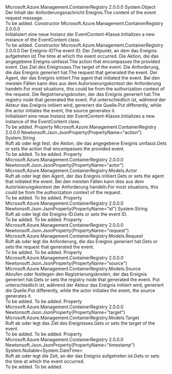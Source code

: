 <Type Name="EventContent" FullName="Microsoft.Azure.Management.ContainerRegistry.Models.EventContent">
  <TypeSignature Language="C#" Value="public class EventContent" />
  <TypeSignature Language="ILAsm" Value=".class public auto ansi beforefieldinit EventContent extends System.Object" />
  <TypeSignature Language="DocId" Value="T:Microsoft.Azure.Management.ContainerRegistry.Models.EventContent" />
  <TypeSignature Language="VB.NET" Value="Public Class EventContent" />
  <TypeSignature Language="F#" Value="type EventContent = class" />
  <AssemblyInfo>
    <AssemblyName>Microsoft.Azure.Management.ContainerRegistry</AssemblyName>
    <AssemblyVersion>2.0.0.0</AssemblyVersion>
  </AssemblyInfo>
  <Base>
    <BaseTypeName>System.Object</BaseTypeName>
  </Base>
  <Interfaces />
  <Docs>
    <summary>
            <span data-ttu-id="4b232-101">Der Inhalt der Anforderungsnachricht Ereignis.</span><span class="sxs-lookup"><span data-stu-id="4b232-101">The content of the event request message.</span></span>
            </summary>
    <remarks>To be added.</remarks>
  </Docs>
  <Members>
    <Member MemberName=".ctor">
      <MemberSignature Language="C#" Value="public EventContent ();" />
      <MemberSignature Language="ILAsm" Value=".method public hidebysig specialname rtspecialname instance void .ctor() cil managed" />
      <MemberSignature Language="DocId" Value="M:Microsoft.Azure.Management.ContainerRegistry.Models.EventContent.#ctor" />
      <MemberSignature Language="VB.NET" Value="Public Sub New ()" />
      <MemberType>Constructor</MemberType>
      <AssemblyInfo>
        <AssemblyName>Microsoft.Azure.Management.ContainerRegistry</AssemblyName>
        <AssemblyVersion>2.0.0.0</AssemblyVersion>
      </AssemblyInfo>
      <Parameters />
      <Docs>
        <summary>
            <span data-ttu-id="4b232-102">Initialisiert eine neue Instanz der EventContent-Klasse.</span><span class="sxs-lookup"><span data-stu-id="4b232-102">Initializes a new instance of the EventContent class.</span></span>
            </summary>
        <remarks>To be added.</remarks>
      </Docs>
    </Member>
    <Member MemberName=".ctor">
      <MemberSignature Language="C#" Value="public EventContent (string id = null, Nullable&lt;DateTime&gt; timestamp = null, string action = null, Microsoft.Azure.Management.ContainerRegistry.Models.Target target = null, Microsoft.Azure.Management.ContainerRegistry.Models.Request request = null, Microsoft.Azure.Management.ContainerRegistry.Models.Actor actor = null, Microsoft.Azure.Management.ContainerRegistry.Models.Source source = null);" />
      <MemberSignature Language="ILAsm" Value=".method public hidebysig specialname rtspecialname instance void .ctor(string id, valuetype System.Nullable`1&lt;valuetype System.DateTime&gt; timestamp, string action, class Microsoft.Azure.Management.ContainerRegistry.Models.Target target, class Microsoft.Azure.Management.ContainerRegistry.Models.Request request, class Microsoft.Azure.Management.ContainerRegistry.Models.Actor actor, class Microsoft.Azure.Management.ContainerRegistry.Models.Source source) cil managed" />
      <MemberSignature Language="DocId" Value="M:Microsoft.Azure.Management.ContainerRegistry.Models.EventContent.#ctor(System.String,System.Nullable{System.DateTime},System.String,Microsoft.Azure.Management.ContainerRegistry.Models.Target,Microsoft.Azure.Management.ContainerRegistry.Models.Request,Microsoft.Azure.Management.ContainerRegistry.Models.Actor,Microsoft.Azure.Management.ContainerRegistry.Models.Source)" />
      <MemberSignature Language="F#" Value="new Microsoft.Azure.Management.ContainerRegistry.Models.EventContent : string * Nullable&lt;DateTime&gt; * string * Microsoft.Azure.Management.ContainerRegistry.Models.Target * Microsoft.Azure.Management.ContainerRegistry.Models.Request * Microsoft.Azure.Management.ContainerRegistry.Models.Actor * Microsoft.Azure.Management.ContainerRegistry.Models.Source -&gt; Microsoft.Azure.Management.ContainerRegistry.Models.EventContent" Usage="new Microsoft.Azure.Management.ContainerRegistry.Models.EventContent (id, timestamp, action, target, request, actor, source)" />
      <MemberType>Constructor</MemberType>
      <AssemblyInfo>
        <AssemblyName>Microsoft.Azure.Management.ContainerRegistry</AssemblyName>
        <AssemblyVersion>2.0.0.0</AssemblyVersion>
      </AssemblyInfo>
      <Parameters>
        <Parameter Name="id" Type="System.String" />
        <Parameter Name="timestamp" Type="System.Nullable&lt;System.DateTime&gt;" />
        <Parameter Name="action" Type="System.String" />
        <Parameter Name="target" Type="Microsoft.Azure.Management.ContainerRegistry.Models.Target" />
        <Parameter Name="request" Type="Microsoft.Azure.Management.ContainerRegistry.Models.Request" />
        <Parameter Name="actor" Type="Microsoft.Azure.Management.ContainerRegistry.Models.Actor" />
        <Parameter Name="source" Type="Microsoft.Azure.Management.ContainerRegistry.Models.Source" />
      </Parameters>
      <Docs>
        <param name="id"><span data-ttu-id="4b232-103">Der Ereignis-ID</span><span class="sxs-lookup"><span data-stu-id="4b232-103">The event ID.</span></span></param>
        <param name="timestamp"><span data-ttu-id="4b232-104">Der Zeitpunkt, an dem das Ereignis aufgetreten ist.</span><span class="sxs-lookup"><span data-stu-id="4b232-104">The time at which the event occurred.</span></span></param>
        <param name="action"><span data-ttu-id="4b232-105">Die Aktion, die das angegebene Ereignis umfasst.</span><span class="sxs-lookup"><span data-stu-id="4b232-105">The action that encompasses the provided event.</span></span></param>
        <param name="target"><span data-ttu-id="4b232-106">Das Ziel des Ereignisses.</span><span class="sxs-lookup"><span data-stu-id="4b232-106">The target of the event.</span></span></param>
        <param name="request"><span data-ttu-id="4b232-107">Die Anforderung, die das Ereignis generiert hat.</span><span class="sxs-lookup"><span data-stu-id="4b232-107">The request that generated the event.</span></span></param>
        <param name="actor"><span data-ttu-id="4b232-108">Der Agent, der das Ereignis initiiert.</span><span class="sxs-lookup"><span data-stu-id="4b232-108">The agent that initiated the event.</span></span> <span data-ttu-id="4b232-109">Bei den meisten Fällen kann dies aus dem Autorisierungskontext der Anforderung handeln.</span><span class="sxs-lookup"><span data-stu-id="4b232-109">For most situations, this could be from the authorization context of the request.</span></span></param>
        <param name="source"><span data-ttu-id="4b232-110">Die Registrierungsknoten, der das Ereignis generiert hat.</span><span class="sxs-lookup"><span data-stu-id="4b232-110">The registry node that generated the event.</span></span>
            <span data-ttu-id="4b232-111">Put unterschiedlich ist, während der Akteur das Ereignis initiiert wird, generiert die Quelle.</span><span class="sxs-lookup"><span data-stu-id="4b232-111">Put differently, while the actor initiates the event, the source generates it.</span></span></param>
        <summary>
            <span data-ttu-id="4b232-112">Initialisiert eine neue Instanz der EventContent-Klasse.</span><span class="sxs-lookup"><span data-stu-id="4b232-112">Initializes a new instance of the EventContent class.</span></span>
            </summary>
        <remarks>To be added.</remarks>
      </Docs>
    </Member>
    <Member MemberName="Action">
      <MemberSignature Language="C#" Value="public string Action { get; set; }" />
      <MemberSignature Language="ILAsm" Value=".property instance string Action" />
      <MemberSignature Language="DocId" Value="P:Microsoft.Azure.Management.ContainerRegistry.Models.EventContent.Action" />
      <MemberSignature Language="VB.NET" Value="Public Property Action As String" />
      <MemberSignature Language="F#" Value="member this.Action : string with get, set" Usage="Microsoft.Azure.Management.ContainerRegistry.Models.EventContent.Action" />
      <MemberType>Property</MemberType>
      <AssemblyInfo>
        <AssemblyName>Microsoft.Azure.Management.ContainerRegistry</AssemblyName>
        <AssemblyVersion>2.0.0.0</AssemblyVersion>
      </AssemblyInfo>
      <Attributes>
        <Attribute>
          <AttributeName>Newtonsoft.Json.JsonProperty(PropertyName="action")</AttributeName>
        </Attribute>
      </Attributes>
      <ReturnValue>
        <ReturnType>System.String</ReturnType>
      </ReturnValue>
      <Docs>
        <summary>
            <span data-ttu-id="4b232-113">Ruft ab oder legt fest, die Aktion, die das angegebene Ereignis umfasst.</span><span class="sxs-lookup"><span data-stu-id="4b232-113">Gets or sets the action that encompasses the provided event.</span></span>
            </summary>
        <value>To be added.</value>
        <remarks>To be added.</remarks>
      </Docs>
    </Member>
    <Member MemberName="Actor">
      <MemberSignature Language="C#" Value="public Microsoft.Azure.Management.ContainerRegistry.Models.Actor Actor { get; set; }" />
      <MemberSignature Language="ILAsm" Value=".property instance class Microsoft.Azure.Management.ContainerRegistry.Models.Actor Actor" />
      <MemberSignature Language="DocId" Value="P:Microsoft.Azure.Management.ContainerRegistry.Models.EventContent.Actor" />
      <MemberSignature Language="VB.NET" Value="Public Property Actor As Actor" />
      <MemberSignature Language="F#" Value="member this.Actor : Microsoft.Azure.Management.ContainerRegistry.Models.Actor with get, set" Usage="Microsoft.Azure.Management.ContainerRegistry.Models.EventContent.Actor" />
      <MemberType>Property</MemberType>
      <AssemblyInfo>
        <AssemblyName>Microsoft.Azure.Management.ContainerRegistry</AssemblyName>
        <AssemblyVersion>2.0.0.0</AssemblyVersion>
      </AssemblyInfo>
      <Attributes>
        <Attribute>
          <AttributeName>Newtonsoft.Json.JsonProperty(PropertyName="actor")</AttributeName>
        </Attribute>
      </Attributes>
      <ReturnValue>
        <ReturnType>Microsoft.Azure.Management.ContainerRegistry.Models.Actor</ReturnType>
      </ReturnValue>
      <Docs>
        <summary>
            <span data-ttu-id="4b232-114">Ruft ab oder legt den Agent, der das Ereignis initiiert.</span><span class="sxs-lookup"><span data-stu-id="4b232-114">Gets or sets the agent that initiated the event.</span></span> <span data-ttu-id="4b232-115">Bei den meisten Fällen kann dies aus dem Autorisierungskontext der Anforderung handeln.</span><span class="sxs-lookup"><span data-stu-id="4b232-115">For most situations, this could be from the authorization context of the request.</span></span>
            </summary>
        <value>To be added.</value>
        <remarks>To be added.</remarks>
      </Docs>
    </Member>
    <Member MemberName="Id">
      <MemberSignature Language="C#" Value="public string Id { get; set; }" />
      <MemberSignature Language="ILAsm" Value=".property instance string Id" />
      <MemberSignature Language="DocId" Value="P:Microsoft.Azure.Management.ContainerRegistry.Models.EventContent.Id" />
      <MemberSignature Language="VB.NET" Value="Public Property Id As String" />
      <MemberSignature Language="F#" Value="member this.Id : string with get, set" Usage="Microsoft.Azure.Management.ContainerRegistry.Models.EventContent.Id" />
      <MemberType>Property</MemberType>
      <AssemblyInfo>
        <AssemblyName>Microsoft.Azure.Management.ContainerRegistry</AssemblyName>
        <AssemblyVersion>2.0.0.0</AssemblyVersion>
      </AssemblyInfo>
      <Attributes>
        <Attribute>
          <AttributeName>Newtonsoft.Json.JsonProperty(PropertyName="id")</AttributeName>
        </Attribute>
      </Attributes>
      <ReturnValue>
        <ReturnType>System.String</ReturnType>
      </ReturnValue>
      <Docs>
        <summary>
            <span data-ttu-id="4b232-116">Ruft ab oder legt die Ereignis-ID.</span><span class="sxs-lookup"><span data-stu-id="4b232-116">Gets or sets the event ID.</span></span>
            </summary>
        <value>To be added.</value>
        <remarks>To be added.</remarks>
      </Docs>
    </Member>
    <Member MemberName="Request">
      <MemberSignature Language="C#" Value="public Microsoft.Azure.Management.ContainerRegistry.Models.Request Request { get; set; }" />
      <MemberSignature Language="ILAsm" Value=".property instance class Microsoft.Azure.Management.ContainerRegistry.Models.Request Request" />
      <MemberSignature Language="DocId" Value="P:Microsoft.Azure.Management.ContainerRegistry.Models.EventContent.Request" />
      <MemberSignature Language="VB.NET" Value="Public Property Request As Request" />
      <MemberSignature Language="F#" Value="member this.Request : Microsoft.Azure.Management.ContainerRegistry.Models.Request with get, set" Usage="Microsoft.Azure.Management.ContainerRegistry.Models.EventContent.Request" />
      <MemberType>Property</MemberType>
      <AssemblyInfo>
        <AssemblyName>Microsoft.Azure.Management.ContainerRegistry</AssemblyName>
        <AssemblyVersion>2.0.0.0</AssemblyVersion>
      </AssemblyInfo>
      <Attributes>
        <Attribute>
          <AttributeName>Newtonsoft.Json.JsonProperty(PropertyName="request")</AttributeName>
        </Attribute>
      </Attributes>
      <ReturnValue>
        <ReturnType>Microsoft.Azure.Management.ContainerRegistry.Models.Request</ReturnType>
      </ReturnValue>
      <Docs>
        <summary>
            <span data-ttu-id="4b232-117">Ruft ab oder legt die Anforderung, die das Ereignis generiert hat.</span><span class="sxs-lookup"><span data-stu-id="4b232-117">Gets or sets the request that generated the event.</span></span>
            </summary>
        <value>To be added.</value>
        <remarks>To be added.</remarks>
      </Docs>
    </Member>
    <Member MemberName="Source">
      <MemberSignature Language="C#" Value="public Microsoft.Azure.Management.ContainerRegistry.Models.Source Source { get; set; }" />
      <MemberSignature Language="ILAsm" Value=".property instance class Microsoft.Azure.Management.ContainerRegistry.Models.Source Source" />
      <MemberSignature Language="DocId" Value="P:Microsoft.Azure.Management.ContainerRegistry.Models.EventContent.Source" />
      <MemberSignature Language="VB.NET" Value="Public Property Source As Source" />
      <MemberSignature Language="F#" Value="member this.Source : Microsoft.Azure.Management.ContainerRegistry.Models.Source with get, set" Usage="Microsoft.Azure.Management.ContainerRegistry.Models.EventContent.Source" />
      <MemberType>Property</MemberType>
      <AssemblyInfo>
        <AssemblyName>Microsoft.Azure.Management.ContainerRegistry</AssemblyName>
        <AssemblyVersion>2.0.0.0</AssemblyVersion>
      </AssemblyInfo>
      <Attributes>
        <Attribute>
          <AttributeName>Newtonsoft.Json.JsonProperty(PropertyName="source")</AttributeName>
        </Attribute>
      </Attributes>
      <ReturnValue>
        <ReturnType>Microsoft.Azure.Management.ContainerRegistry.Models.Source</ReturnType>
      </ReturnValue>
      <Docs>
        <summary>
            <span data-ttu-id="4b232-118">Abrufen oder festlegen den Registrierungsknoten, der das Ereignis generiert hat.</span><span class="sxs-lookup"><span data-stu-id="4b232-118">Gets or sets the registry node that generated the event.</span></span> <span data-ttu-id="4b232-119">Put unterschiedlich ist, während der Akteur das Ereignis initiiert wird, generiert die Quelle.</span><span class="sxs-lookup"><span data-stu-id="4b232-119">Put differently, while the actor initiates the event, the source generates it.</span></span>
            </summary>
        <value>To be added.</value>
        <remarks>To be added.</remarks>
      </Docs>
    </Member>
    <Member MemberName="Target">
      <MemberSignature Language="C#" Value="public Microsoft.Azure.Management.ContainerRegistry.Models.Target Target { get; set; }" />
      <MemberSignature Language="ILAsm" Value=".property instance class Microsoft.Azure.Management.ContainerRegistry.Models.Target Target" />
      <MemberSignature Language="DocId" Value="P:Microsoft.Azure.Management.ContainerRegistry.Models.EventContent.Target" />
      <MemberSignature Language="VB.NET" Value="Public Property Target As Target" />
      <MemberSignature Language="F#" Value="member this.Target : Microsoft.Azure.Management.ContainerRegistry.Models.Target with get, set" Usage="Microsoft.Azure.Management.ContainerRegistry.Models.EventContent.Target" />
      <MemberType>Property</MemberType>
      <AssemblyInfo>
        <AssemblyName>Microsoft.Azure.Management.ContainerRegistry</AssemblyName>
        <AssemblyVersion>2.0.0.0</AssemblyVersion>
      </AssemblyInfo>
      <Attributes>
        <Attribute>
          <AttributeName>Newtonsoft.Json.JsonProperty(PropertyName="target")</AttributeName>
        </Attribute>
      </Attributes>
      <ReturnValue>
        <ReturnType>Microsoft.Azure.Management.ContainerRegistry.Models.Target</ReturnType>
      </ReturnValue>
      <Docs>
        <summary>
            <span data-ttu-id="4b232-120">Ruft ab oder legt das Ziel des Ereignisses.</span><span class="sxs-lookup"><span data-stu-id="4b232-120">Gets or sets the target of the event.</span></span>
            </summary>
        <value>To be added.</value>
        <remarks>To be added.</remarks>
      </Docs>
    </Member>
    <Member MemberName="Timestamp">
      <MemberSignature Language="C#" Value="public Nullable&lt;DateTime&gt; Timestamp { get; set; }" />
      <MemberSignature Language="ILAsm" Value=".property instance valuetype System.Nullable`1&lt;valuetype System.DateTime&gt; Timestamp" />
      <MemberSignature Language="DocId" Value="P:Microsoft.Azure.Management.ContainerRegistry.Models.EventContent.Timestamp" />
      <MemberSignature Language="VB.NET" Value="Public Property Timestamp As Nullable(Of DateTime)" />
      <MemberSignature Language="F#" Value="member this.Timestamp : Nullable&lt;DateTime&gt; with get, set" Usage="Microsoft.Azure.Management.ContainerRegistry.Models.EventContent.Timestamp" />
      <MemberType>Property</MemberType>
      <AssemblyInfo>
        <AssemblyName>Microsoft.Azure.Management.ContainerRegistry</AssemblyName>
        <AssemblyVersion>2.0.0.0</AssemblyVersion>
      </AssemblyInfo>
      <Attributes>
        <Attribute>
          <AttributeName>Newtonsoft.Json.JsonProperty(PropertyName="timestamp")</AttributeName>
        </Attribute>
      </Attributes>
      <ReturnValue>
        <ReturnType>System.Nullable&lt;System.DateTime&gt;</ReturnType>
      </ReturnValue>
      <Docs>
        <summary>
            <span data-ttu-id="4b232-121">Ruft ab oder legt die Zeit, an der das Ereignis aufgetreten ist.</span><span class="sxs-lookup"><span data-stu-id="4b232-121">Gets or sets the time at which the event occurred.</span></span>
            </summary>
        <value>To be added.</value>
        <remarks>To be added.</remarks>
      </Docs>
    </Member>
  </Members>
</Type>